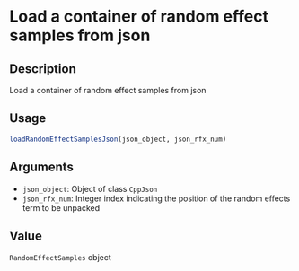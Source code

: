 # Load a container of random effect samples from json

## Description

Load a container of random effect samples from json

## Usage

```r
loadRandomEffectSamplesJson(json_object, json_rfx_num)
```

## Arguments

* `json_object`: Object of class `CppJson`
* `json_rfx_num`: Integer index indicating the position of the random effects term to be unpacked

## Value

`RandomEffectSamples` object

